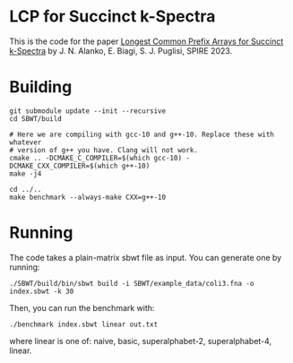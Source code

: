 # LCP for Succinct k-Spectra
This is the code for the paper [Longest Common Prefix Arrays for Succinct k-Spectra](https://link.springer.com/chapter/10.1007/978-3-031-43980-3_1) by J. N. Alanko, E. Biagi,  S. J. Puglisi, SPIRE 2023. 

# Building

```
git submodule update --init --recursive
cd SBWT/build

# Here we are compiling with gcc-10 and g++-10. Replace these with whatever
# version of g++ you have. Clang will not work.
cmake .. -DCMAKE_C_COMPILER=$(which gcc-10) -DCMAKE_CXX_COMPILER=$(which g++-10)
make -j4

cd ../..
make benchmark --always-make CXX=g++-10
```

# Running

The code takes a plain-matrix sbwt file as input. You can generate one by running:

```
./SBWT/build/bin/sbwt build -i SBWT/example_data/coli3.fna -o index.sbwt -k 30
```

Then, you can run the benchmark with:

```
./benchmark index.sbwt linear out.txt
```

where linear is one of: naive, basic, superalphabet-2, superalphabet-4, linear.
